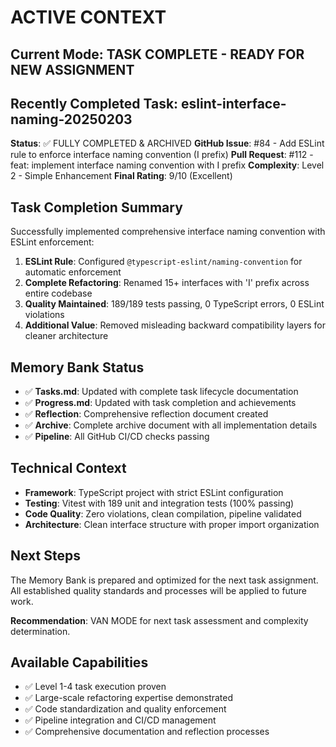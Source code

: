 # ACTIVE CONTEXT

## Current Mode: TASK COMPLETE - READY FOR NEW ASSIGNMENT

## Recently Completed Task: eslint-interface-naming-20250203

**Status**: ✅ FULLY COMPLETED & ARCHIVED
**GitHub Issue**: #84 - Add ESLint rule to enforce interface naming convention (I prefix)
**Pull Request**: #112 - feat: implement interface naming convention with I prefix
**Complexity**: Level 2 - Simple Enhancement
**Final Rating**: 9/10 (Excellent)

## Task Completion Summary

Successfully implemented comprehensive interface naming convention with ESLint enforcement:

1. **ESLint Rule**: Configured `@typescript-eslint/naming-convention` for automatic enforcement
2. **Complete Refactoring**: Renamed 15+ interfaces with 'I' prefix across entire codebase
3. **Quality Maintained**: 189/189 tests passing, 0 TypeScript errors, 0 ESLint violations
4. **Additional Value**: Removed misleading backward compatibility layers for cleaner architecture

## Memory Bank Status

- ✅ **Tasks.md**: Updated with complete task lifecycle documentation
- ✅ **Progress.md**: Updated with task completion and achievements
- ✅ **Reflection**: Comprehensive reflection document created
- ✅ **Archive**: Complete archive document with all implementation details
- ✅ **Pipeline**: All GitHub CI/CD checks passing

## Technical Context

- **Framework**: TypeScript project with strict ESLint configuration
- **Testing**: Vitest with 189 unit and integration tests (100% passing)
- **Code Quality**: Zero violations, clean compilation, pipeline validated
- **Architecture**: Clean interface structure with proper import organization

## Next Steps

The Memory Bank is prepared and optimized for the next task assignment. All established quality standards and processes will be applied to future work.

**Recommendation**: VAN MODE for next task assessment and complexity determination.

## Available Capabilities

- ✅ Level 1-4 task execution proven
- ✅ Large-scale refactoring expertise demonstrated
- ✅ Code standardization and quality enforcement
- ✅ Pipeline integration and CI/CD management
- ✅ Comprehensive documentation and reflection processes
